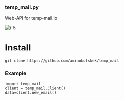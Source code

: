 ### temp_mail.py

Web-API for temp-mail.io

![i-5](https://github.com/aminobotskek/temp_mail/assets/94906343/0eccf6b6-fe82-4374-8585-048453926846)


# Install
```
git clone https://github.com/aminobotskek/temp_mail
```

### Example
```python3
import temp_mail
client = temp_mail.Client()
data=client.new_email()
```
